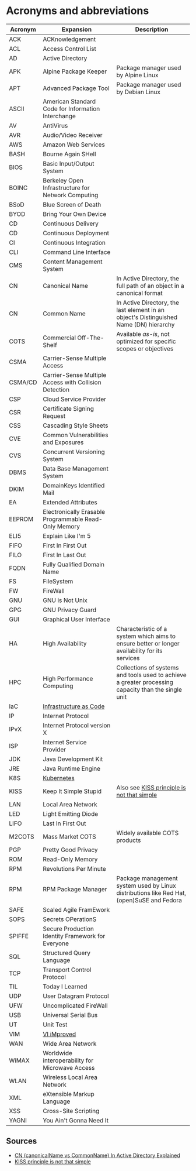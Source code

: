 # Acronyms and abbreviations

| Acronym | Expansion                                              | Description                                                                                         |
| ------- | ------------------------------------------------------ | --------------------------------------------------------------------------------------------------- |
| ACK     | ACKnowledgement                                        |                                                                                                     |
| ACL     | Access Control List                                    |                                                                                                     |
| AD      | Active Directory                                       |                                                                                                     |
| APK     | Alpine Package Keeper                                  | Package manager used by Alpine Linux                                                                |
| APT     | Advanced Package Tool                                  | Package manager used by Debian Linux                                                                |
| ASCII   | American Standard Code for Information Interchange     |                                                                                                     |
| AV      | AntiVirus                                              |                                                                                                     |
| AVR     | Audio/Video Receiver                                   |                                                                                                     |
| AWS     | Amazon Web Services                                    |                                                                                                     |
| BASH    | Bourne Again SHell                                     |                                                                                                     |
| BIOS    | Basic Input/Output System                              |                                                                                                     |
| BOINC   | Berkeley Open Infrastructure for Network Computing     |                                                                                                     |
| BSoD    | Blue Screen of Death                                   |                                                                                                     |
| BYOD    | Bring Your Own Device                                  |                                                                                                     |
| CD      | Continuous Delivery                                    |                                                                                                     |
| CD      | Continuous Deployment                                  |                                                                                                     |
| CI      | Continuous Integration                                 |                                                                                                     |
| CLI     | Command Line Interface                                 |                                                                                                     |
| CMS     | Content Management System                              |                                                                                                     |
| CN      | Canonical Name                                         | In Active Directory, the full path of an object in a canonical format                               |
| CN      | Common Name                                            | In Active Directory, the last element in an object's Distinguished Name (DN) hierarchy              |
| COTS    | Commercial Off-The-Shelf                               | Available _as-is_, not optimized for specific scopes or objectives                                  |
| CSMA    | Carrier-Sense Multiple Access                          |                                                                                                     |
| CSMA/CD | Carrier-Sense Multiple Access with Collision Detection |                                                                                                     |
| CSP     | Cloud Service Provider                                 |                                                                                                     |
| CSR     | Certificate Signing Request                            |                                                                                                     |
| CSS     | Cascading Style Sheets                                 |                                                                                                     |
| CVE     | Common Vulnerabilities and Exposures                   |                                                                                                     |
| CVS     | Concurrent Versioning System                           |                                                                                                     |
| DBMS    | Data Base Management System                            |                                                                                                     |
| DKIM    | DomainKeys Identified Mail                             |                                                                                                     |
| EA      | Extended Attributes                                    |                                                                                                     |
| EEPROM  | Electronically Erasable Programmable Read-Only Memory  |                                                                                                     |
| ELI5    | Explain Like I'm 5                                     |                                                                                                     |
| FIFO    | First In First Out                                     |                                                                                                     |
| FILO    | First In Last Out                                      |                                                                                                     |
| FQDN    | Fully Qualified Domain Name                            |                                                                                                     |
| FS      | FileSystem                                             |                                                                                                     |
| FW      | FireWall                                               |                                                                                                     |
| GNU     | GNU is Not Unix                                        |                                                                                                     |
| GPG     | GNU Privacy Guard                                      |                                                                                                     |
| GUI     | Graphical User Interface                               |                                                                                                     |
| HA      | High Availability                                      | Characteristic of a system which aims to ensure better or longer availability for its services      |
| HPC     | High Performance Computing                             | Collections of systems and tools used to achieve a greater processing capacity than the single unit |
| IaC     | [Infrastructure as Code][iac]                          |                                                                                                     |
| IP      | Internet Protocol                                      |                                                                                                     |
| IPvX    | Internet Protocol version X                            |                                                                                                     |
| ISP     | Internet Service Provider                              |                                                                                                     |
| JDK     | Java Development Kit                                   |                                                                                                     |
| JRE     | Java Runtime Engine                                    |                                                                                                     |
| K8S     | [Kubernetes]                                           |                                                                                                     |
| KISS    | Keep It Simple Stupid                                  | Also see [KISS principle is not that simple]                                                        |
| LAN     | Local Area Network                                     |                                                                                                     |
| LED     | Light Emitting Diode                                   |                                                                                                     |
| LIFO    | Last In First Out                                      |                                                                                                     |
| M2COTS  | Mass Market COTS                                       | Widely available COTS products                                                                      |
| PGP     | Pretty Good Privacy                                    |                                                                                                     |
| ROM     | Read-Only Memory                                       |                                                                                                     |
| RPM     | Revolutions Per Minute                                 |                                                                                                     |
| RPM     | RPM Package Manager                                    | Package management system used by Linux distributions like Red Hat, (open)SuSE and Fedora           |
| SAFE    | Scaled Agile FramEwork                                 |                                                                                                     |
| SOPS    | Secrets OPerationS                                     |                                                                                                     |
| SPIFFE  | Secure Production Identity Framework for Everyone      |                                                                                                     |
| SQL     | Structured Query Language                              |                                                                                                     |
| TCP     | Transport Control Protocol                             |                                                                                                     |
| TIL     | Today I Learned                                        |                                                                                                     |
| UDP     | User Datagram Protocol                                 |                                                                                                     |
| UFW     | Uncomplicated FireWall                                 |                                                                                                     |
| USB     | Universal Serial Bus                                   |                                                                                                     |
| UT      | Unit Test                                              |                                                                                                     |
| VIM     | [VI iMproved][vim]                                     |                                                                                                     |
| WAN     | Wide Area Network                                      |                                                                                                     |
| WiMAX   | Worldwide interoperability for Microwave Access        |                                                                                                     |
| WLAN    | Wireless Local Area Network                            |                                                                                                     |
| XML     | eXtensible Markup Language                             |                                                                                                     |
| XSS     | Cross-Site Scripting                                   |                                                                                                     |
| YAGNI   | You Ain't Gonna Need It                                |                                                                                                     |

## Sources

- [CN (canonicalName vs CommonName) In Active Directory Explained]
- [KISS principle is not that simple]

<!--
  References
  -->

<!-- Knowledge base -->
[iac]: iac.placeholder
[kubernetes]: kubernetes/README.md
[vim]: vim.md

<!-- Others -->
[cn (canonicalname vs commonname) in active directory explained]: https://www.itechguides.com/what-is-cn-in-active-directory/
[kiss principle is not that simple]: https://artero.dev/posts/kiss-principle-is-not-that-simple/
